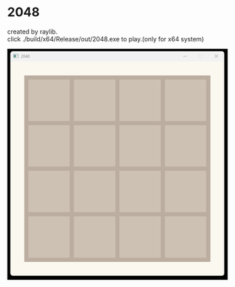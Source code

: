 # 2048
created by raylib.  
click ./build/x64/Release/out/2048.exe to play.(only for x64 system)  
  
![image](https://github.com/mikemikemikemikemmmm/2048/blob/main/2048.gif)   
